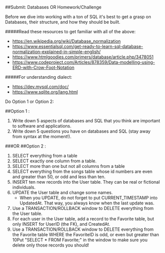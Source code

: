 ##Submit: Databases OR Homework/Challenge

Before we dive into working with a ton of SQL it's best to get a grasp on Databases, their structure, and how they should be built.


#####Read these resources to get familiar with all of the above:
 - https://en.wikipedia.org/wiki/Database_normalization
- https://www.essentialsql.com/get-ready-to-learn-sql-database-normalization-explained-in-simple-english/
- https://www.htmlgoodies.com/primers/database/article.php/3478051
- https://www.codeproject.com/Articles/878359/Data-modelling-using-ERD-with-Crow-Foot-Notation

#####For understanding dialect:
-    https://dev.mysql.com/doc/
-   https://www.sqlite.org/lang.html

Do Option 1 or Option 2:

##Option 1 :
1. Write down 5 aspects of databases and SQL that you think are important to software and applications.
2. Write down 5 questions you have on databases and SQL (stay away from syntax at the moment!).

###OR
##Option 2 :
1. SELECT everything from a table
2.  SELECT exactly one column from a table. 
3.  SELECT more than one but not all columns from a table
4.  SELECT everything from the songs table whose id numbers are even and greater than 50, or odd and less than ten.
5.  INSERT ten new records into the User table. They can be real or fictional individuals.
6.  UPDATE the User table and change some names. 
       - When you UPDATE, do not forget to put CURRENT_TIMESTAMP into UpdatedAt. That way, you always know when the last update was.
7. Use a TRANSACTION/ROLLBACK window to DELETE everything from the User table.
8.  For each user in the User table, add a record to the Favorite table, but only INSERT for UserID (the FK), and CreatedAt.
9.   Use a TRANSACTION/ROLLBACK window to DELETE everything from the Favorite table WHERE the FavoriteID is odd, or even but greater than 10Put "SELECT * FROM Favorite;" in the window to make sure you delete only those records you should!


